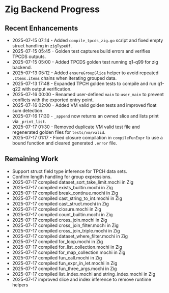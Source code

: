 # Zig Backend Progress

## Recent Enhancements
- 2025-07-15 07:14 - Added `compile_tpcds_zig.go` script and fixed empty struct handling in `zigTypeOf`.
- 2025-07-15 05:45 - Golden test captures build errors and verifies TPCDS outputs.
- 2025-07-15 05:00 - Added TPCDS golden test running q1-q99 for zig backend.
- 2025-07-13 05:12 - Added `ensureGroupSlice` helper to avoid repeated `.Items.items` chains when iterating grouped data.
- 2025-07-13 17:48 - Expanded TPCH golden tests to compile and run q1-q22 with output verification.
- 2025-07-16 00:00 - Renamed user-defined `main` to `user_main` to prevent conflicts with the exported entry point.
- 2025-07-16 02:00 - Added VM valid golden tests and improved float sum detection.
- 2025-07-16 17:30 - `_append` now returns an owned slice and lists print via `_print_list`.
- 2025-07-17 01:30 - Removed duplicate VM valid test file and regenerated golden files for `tests/vm/valid`.
- 2025-07-17 01:17 - Fixed closure compilation in `compileFunExpr` to use a bound function and cleared generated `.error` file.

## Remaining Work
- Support struct field type inference for TPCH data sets.
- Confirm length handling for group expressions.
- 2025-07-17 compiled dataset_sort_take_limit.mochi in Zig
- 2025-07-17 compiled exists_builtin.mochi in Zig
- 2025-07-17 compiled break_continue.mochi in Zig
- 2025-07-17 compiled cast_string_to_int.mochi in Zig
- 2025-07-17 compiled cast_struct.mochi in Zig
- 2025-07-17 compiled closure.mochi in Zig
- 2025-07-17 compiled count_builtin.mochi in Zig
- 2025-07-17 compiled cross_join.mochi in Zig
- 2025-07-17 compiled cross_join_filter.mochi in Zig
- 2025-07-17 compiled cross_join_triple.mochi in Zig
- 2025-07-17 compiled dataset_where_filter.mochi in Zig
- 2025-07-17 compiled for_loop.mochi in Zig
- 2025-07-17 compiled for_list_collection.mochi in Zig
- 2025-07-17 compiled for_map_collection.mochi in Zig
- 2025-07-17 compiled fun_call.mochi in Zig
- 2025-07-17 compiled fun_expr_in_let.mochi in Zig
- 2025-07-17 compiled fun_three_args.mochi in Zig
- 2025-07-17 compiled list_index.mochi and string_index.mochi in Zig
- 2025-07-17 improved slice and index inference to remove runtime helpers
